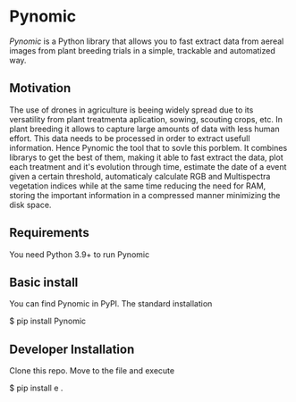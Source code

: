 # Pynomic
*Pynomic* is a Python library that allows you to fast extract data from aereal images from plant breeding trials in a simple, trackable and automatized way.

## Motivation
The use of drones in agriculture is beeing widely spread due to its versatility from plant treatmenta aplication, sowing, scouting crops, etc. In plant breeding it allows to capture large amounts of data with less human effort.
This data needs to be processed in order to extract usefull information. Hence Pynomic the tool that to sovle this porblem. It combines librarys to get the best of them, making it able to fast extract the data, plot each treatment and it's evolution
through time, estimate the date of a event given a certain threshold, automaticaly calculate RGB and Multispectra vegetation indices while at the same time reducing the need for RAM, storing the important information in a compressed manner minimizing the disk space.

## Requirements
You need Python 3.9+ to run Pynomic

## Basic install
You can find Pynomic in PyPl. The standard installation

$ pip install Pynomic


## Developer Installation 
Clone this repo. Move to the file and execute

$ pip install e .
